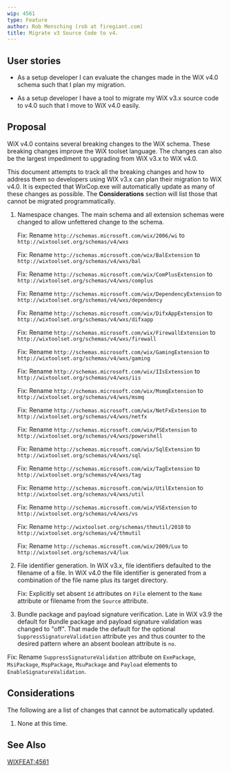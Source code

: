 ```yaml
---
wip: 4561
type: Feature
author: Rob Mensching (rob at firegiant.com)
title: Migrate v3 Source Code to v4.
---
```


## User stories

* As a setup developer I can evaluate the changes made in the WiX v4.0 schema such that I plan my migration.

* As a setup developer I have a tool to migrate my WiX v3.x source code to v4.0 such that I move to WiX v4.0 easily.


## Proposal

WiX v4.0 contains several breaking changes to the WiX schema. These breaking changes improve the WiX toolset language. The changes can also be the largest impediment to upgrading from WiX v3.x to WiX v4.0.

This document attempts to track all the breaking changes and how to address them so developers using WIX v3.x can plan their migration to WiX v4.0. It is expected that WixCop.exe will automatically update as many of these changes as possible. The **Considerations** section will list those that cannot be migrated programmatically.

1. Namespace changes. The main schema and all extension schemas were changed to allow unfettered change to the schema.

   Fix: Rename `http://schemas.microsoft.com/wix/2006/wi` to `http://wixtoolset.org/schemas/v4/wxs`

   Fix: Rename `http://schemas.microsoft.com/wix/BalExtension` to `http://wixtoolset.org/schemas/v4/wxs/bal`

   Fix: Rename `http://schemas.microsoft.com/wix/ComPlusExtension` to `http://wixtoolset.org/schemas/v4/wxs/complus`

   Fix: Rename `http://schemas.microsoft.com/wix/DependencyExtension` to `http://wixtoolset.org/schemas/v4/wxs/dependency`

   Fix: Rename `http://schemas.microsoft.com/wix/DifxAppExtension` to `http://wixtoolset.org/schemas/v4/wxs/difxapp`

   Fix: Rename `http://schemas.microsoft.com/wix/FirewallExtension` to `http://wixtoolset.org/schemas/v4/wxs/firewall`

   Fix: Rename `http://schemas.microsoft.com/wix/GamingExtension` to `http://wixtoolset.org/schemas/v4/wxs/gaming`

   Fix: Rename `http://schemas.microsoft.com/wix/IIsExtension` to `http://wixtoolset.org/schemas/v4/wxs/iis`

   Fix: Rename `http://schemas.microsoft.com/wix/MsmqExtension` to `http://wixtoolset.org/schemas/v4/wxs/msmq`

   Fix: Rename `http://schemas.microsoft.com/wix/NetFxExtension` to `http://wixtoolset.org/schemas/v4/wxs/netfx`

   Fix: Rename `http://schemas.microsoft.com/wix/PSExtension` to `http://wixtoolset.org/schemas/v4/wxs/powershell`

   Fix: Rename `http://schemas.microsoft.com/wix/SqlExtension` to `http://wixtoolset.org/schemas/v4/wxs/sql`

   Fix: Rename `http://schemas.microsoft.com/wix/TagExtension` to `http://wixtoolset.org/schemas/v4/wxs/tag`

   Fix: Rename `http://schemas.microsoft.com/wix/UtilExtension` to `http://wixtoolset.org/schemas/v4/wxs/util`

   Fix: Rename `http://schemas.microsoft.com/wix/VSExtension` to `http://wixtoolset.org/schemas/v4/wxs/vs`

   Fix: Rename `http://wixtoolset.org/schemas/thmutil/2010` to `http://wixtoolset.org/schemas/v4/thmutil`

   Fix: Rename `http://schemas.microsoft.com/wix/2009/Lux` to `http://wixtoolset.org/schemas/v4/lux`

2. File identifier generation. In WiX v3.x, file identifiers defaulted to the filename of a file. In WiX v4.0 the file identifier is generated from a combination of the file name plus its target directory.

   Fix: Explicitly set absent `Id` attributes on `File` element to the `Name` attribute or filename from the `Source` attribute.

3. Bundle package and payload signature verification. Late in WiX v3.9 the default for Bundle package and payload signature validation was changed to "off". That made the default for the optional `SuppressSignatureValidation` attribute `yes` and thus counter to the desired pattern where an absent boolean attribute is `no`.

  Fix: Rename `SuppressSignatureValidation` attribute on `ExePackage`, `MsiPackage`, `MspPackage`, `MsuPackage` and `Payload` elements to `EnableSignatureValidation`.


## Considerations

The following are a list of changes that cannot be automatically updated.

1. None at this time.


## See Also

[WIXFEAT:4561](http://wixtoolset.org/issues/4561/)

